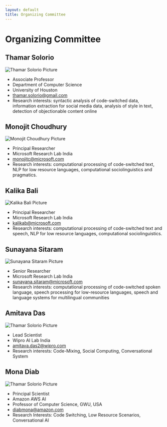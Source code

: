 ```yaml
---
layout: default
title: Organizing Committee
---
```


# Organizing Committee

## Thamar Solorio

![Thamar Solorio Picture](/images/ts.png)
- Associate Professor
- Department of Computer Science
- University of Houston
- [thamar.solorio@gmail.com](thamar.solorio@gmail.com "Email")
- Research interests: syntactic analysis of code-switched data, information extraction for social media data, analysis of style in text, detection of objectionable content online

## Monojit Choudhury

![Monojit Choudhury Picture](/images/monochoud.jpg)
- Principal Researcher
- Microsoft Research Lab India
- [monojitc@microsoft.com](monojitc@microsoft.com  "Email")
- Research interests: computational processing of code-switched text, NLP for low resource languages, computational sociolinguistics and pragmatics.

## Kalika Bali

![Kalika Bali Picture](/images/kalb.jpg)
- Principal Researcher
- Microsoft Research Lab India
- [kalikab@microsoft.com](kalikab@microsoft.com  "Email")
- Research interests: computational processing of code-switched text and speech, NLP for low resource languages, computational sociolinguistics.

## Sunayana Sitaram

![Sunayana Sitaram Picture](/images/SunSit.png)
- Senior Researcher
- Microsoft Research Lab India
- [sunayana.sitaram@microsoft.com](sunayana.sitaram@microsoft.com "Email")
- Research interests: computational processing of code-switched spoken language, speech processing for low-resource languages, speech and language systems for multilingual communities

## Amitava Das

![Thamar Solorio Picture](/images/ts.png)
- Lead Scientist
- Wipro AI Lab India
- [amitava.das2@wipro.com](amitava.das2@wipro.com "Email")
- Research interests: Code-Mixing, Social Computing, Conversational System

## Mona Diab

![Thamar Solorio Picture](/images/ts.png)
- Principal Scientist
- Amazon AWS AI
- Professor of Computer Science, GWU, USA
- [diabmona@amazon.com](diabmona@amazon.com "Email")
- Research Interests: Code Switching, Low Resource Scenarios, Conversational AI